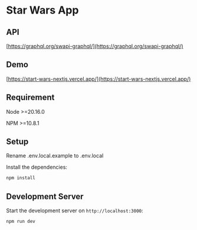 # Star Wars App

## API
[https://graphql.org/swapi-graphql/](https://graphql.org/swapi-graphql/)
## Demo
[https://start-wars-nextjs.vercel.app/](https://start-wars-nextjs.vercel.app/)

## Requirement

Node >=20.16.0

NPM >=10.8.1

## Setup

Rename .env.local.example to .env.local

Install the dependencies:

```bash
npm install
```

## Development Server

Start the development server on `http://localhost:3000`:

```bash
npm run dev
```
